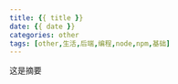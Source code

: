 ```yaml
---
title: {{ title }}
date: {{ date }}
categories: other
tags: [other,生活,后端,编程,node,npm,基础]
---
```

这是摘要
<!-- more-->